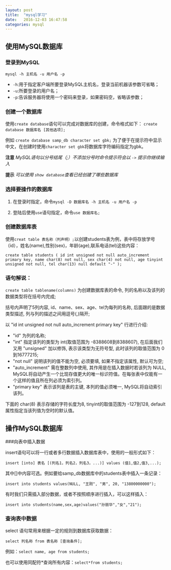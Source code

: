 ```yaml
---
layout: post
title:  "mysql学习"
date:   2016-12-03 16:47:58
categories: mysql
---
```


## 使用MySQL数据库

### 登录到MySQL

` mysql -h 主机名 -u 用户名 -p `

* `-h`:用于指定客户端所要登录MySQL主机名，登录当前机器该参数可省略；
* `-u`:所要登录的用户名；
* `-p`:告诉服务器将使用一个密码来登录，如果密码空，省略该参数；

### 创建一个数据库

使用`create database`语句可以完成对数据库的创建，命令格式如下：
`create database 数据库名 [其他选项];`

例如  `create database samp_db character set gbk;` 为了便于在提示符中显示中文，在创建时使用`character set gbk`将数据库字符编码指定为gbk。

**注意** *MySQL语句以分号结尾（;）不添加分号时命令提示符会以 `->` 提示你继续输入*

**提示** *可以使用 `show database`查看已经创建了哪些数据库*

### 选择要操作的数据库

1. 在登录时指定，命令`mysql -D 数据库名 -h 主机名 -u 用户名 -p`

2. 登陆后使用`use`语句指定，命令`use 数据库名;`

### 创建数据库表

使用`creat table 表名称（列声明）;`以创建students表为例，表中将存放学号（id），姓名(name),性别(sex)，年龄(age),联系电话(tel)这些内容：

`create table students
  (
      id int unsigned not null auto_increment primary key,
      name char(8) not null,
      sex char(4) not null,
      age tinyint unsigned not null,
      tel char(13) null default "-"
  );`

### 语句解说：

`create table tablename(columns)` 为创建数据库表的命令, 列的名称以及该列的数据类型将在括号内完成;

括号内声明了5列内容, id、name、sex、age、tel为每列的名称, 后面跟的是数据类型描述, 列与列的描述之间用逗号(,)隔开;

以 "id int unsigned not null auto_increment primary key" 行进行介绍:

* "id" 为列的名称;
* "int" 指定该列的类型为 int(取值范围为 -8388608到8388607), 在后面我们又用 "unsigned"  加以修饰, 表示该类型为无符号型, 此时该列的取值范围为 0到16777215;
* "not null" 说明该列的值不能为空, 必须要填, 如果不指定该属性, 默认可为空;
* "auto_increment" 需在整数列中使用, 其作用是在插入数据时若该列为 NULL, MySQL将自动产生一个比现存值更大的唯一标识符值。在每张表中仅能有一个这样的值且所在列必须为索引列。
* "primary key" 表示该列是表的主键, 本列的值必须唯一, MySQL将自动索引该列。

 下面的 char(8) 表示存储的字符长度为8, tinyint的取值范围为 -127到128, default 属性指定当该列值为空时的默认值。

## 操作MySQL数据库

###向表中插入数据

insert语句可以将一行或者多行数据插入数据库表中，使用的一般形式如下：

`insert [into] 表名 [(列名1，列名2，列名3，...)] values (值1,值2,值3,...);`

其中[]中内容可选。例如要给samp_db数据库中的students表中插入一条记录：

`insert into students values(NULL, "王刚", "男", 20, "13800000000");`

有时我们只需插入部分数据，或者不按照顺序进行插入，可以这样插入：

`insert into students(name,sex,age)values("孙丽华","女","21");`

### 查询表中数据

select 语句常用来根据一定的规则到数据库获取数据：

`select 列名称 from 表名称 [查询条件];`

例如：`select name, age from students;`

也可以使用同配符*查询所有内容：`select*from students;`
